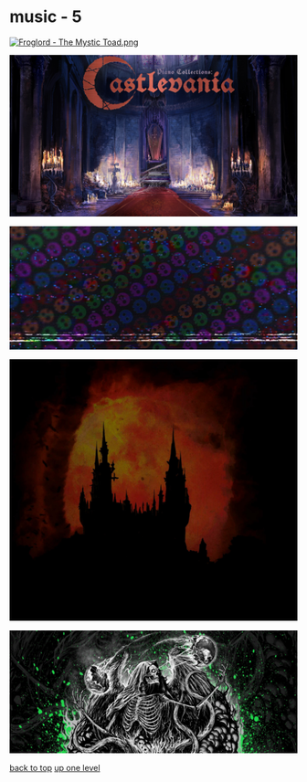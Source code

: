 # music - 5
[![Froglord - The Mystic Toad.png](/desktop/music/Froglord%20-%20The%20Mystic%20Toad.png "Froglord - The Mystic Toad.png")](/desktop/music/Froglord%20-%20The%20Mystic%20Toad.png)

[![Laurence Manning - Piano Collections_ Castlevania.jpg](/desktop/music/Laurence%20Manning%20-%20Piano%20Collections_%20Castlevania.jpg "Laurence Manning - Piano Collections_ Castlevania.jpg")](/desktop/music/Laurence%20Manning%20-%20Piano%20Collections_%20Castlevania.jpg)

[![Living Tombstone - Spotify.jpg](/desktop/music/Living%20Tombstone%20-%20Spotify.jpg "Living Tombstone - Spotify.jpg")](/desktop/music/Living%20Tombstone%20-%20Spotify.jpg)

[![solar-eruption-the-demons-house.jpg](/desktop/music/solar-eruption-the-demons-house.jpg "solar-eruption-the-demons-house.jpg")](/desktop/music/solar-eruption-the-demons-house.jpg)

[![So This Is Suffering Spotify header.jpg](/desktop/music/So%20This%20Is%20Suffering%20Spotify%20header.jpg "So This Is Suffering Spotify header.jpg")](/desktop/music/So%20This%20Is%20Suffering%20Spotify%20header.jpg)



[back to top](#)
[up one level](/desktop/README.MD)

